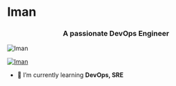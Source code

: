 # Iman


<h3 align="center">A passionate DevOps Engineer</h3>

<p align="left"> <img src="https://komarev.com/ghpvc/?username=Imandevops&label=Profile%20views&color=0e75b6&style=flat" alt="Iman" /> </p>

<p align="left"> <a href="https://github.com/ryo-ma/github-profile-trophy"><img src="https://github-profile-trophy.vercel.app/?username=Imandevops" alt="Iman" /></a> </p>

- 🌱 I’m currently learning **DevOps, SRE**
